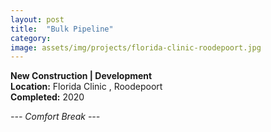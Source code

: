 ```yaml
---
layout: post
title:  "Bulk Pipeline"
category: 
image: assets/img/projects/florida-clinic-roodepoort.jpg
---
```


**New Construction | Development** <br>
**Location:** Florida Clinic , Roodepoort <br>
**Completed:** 2020

*--- Comfort Break ---*